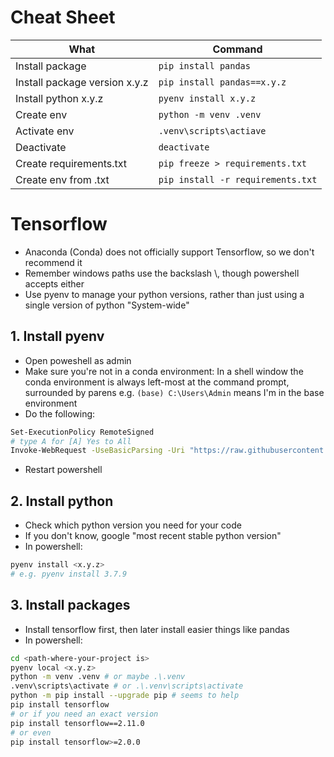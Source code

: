 # Cheat Sheet
|What                            |Command|
|----                            |----|
|Install package                 |`pip install pandas`|
|Install package version x.y.z   |`pip install pandas==x.y.z`|
|Install python x.y.z            |`pyenv install x.y.z`|
|Create env                      | `python -m venv .venv`|
|Activate env                    | `.venv\scripts\actiave`|
|Deactivate                      | `deactivate`|
|Create requirements.txt         | `pip freeze > requirements.txt`|
|Create env from .txt            | `pip install -r requirements.txt`|


# Tensorflow
- Anaconda (Conda) does not officially support Tensorflow, so we don't recommend it
- Remember windows paths use the backslash \\, though powershell accepts either
- Use pyenv to manage your python versions, rather than just using a single version of python "System-wide" 

## 1. Install pyenv
- Open poweshell as admin
- Make sure you're not in a conda environment: In a shell window the conda environment is always left-most at the command prompt, surrounded by parens e.g. `(base) C:\Users\Admin` means I'm in the base environment
- Do the following:
 ```bash
 Set-ExecutionPolicy RemoteSigned
 # type A for [A] Yes to All
 Invoke-WebRequest -UseBasicParsing -Uri "https://raw.githubusercontent.com/pyenv-win/pyenv-win/master/pyenv-win/install-pyenv-win.ps1" -OutFile "./install-pyenv-win.ps1"; &"./install-pyenv-win.ps1"
 ```
 - Restart powershell
   
## 2. Install python
 - Check which python version you need for your code
 - If you don't know, google "most recent stable python version"
 - In powershell:
 ```bash
 pyenv install <x.y.z>
 # e.g. pyenv install 3.7.9
 ```

## 3. Install packages
- Install tensorflow first, then later install easier things like pandas
- In powershell:
 ```bash
 cd <path-where-your-project is>
 pyenv local <x.y.z>
 python -m venv .venv # or maybe .\.venv
 .venv\scripts\activate # or .\.venv\scripts\activate
 python -m pip install --upgrade pip # seems to help
 pip install tensorflow
 # or if you need an exact version
 pip install tensorflow==2.11.0
 # or even
 pip install tensorflow>=2.0.0
 ```
